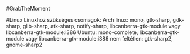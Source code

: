 #GrabTheMoment

#Linux
Linuxhoz szükséges csomagok:
Arch linux: mono, gtk-sharp, gdk-sharp, glib-sharp, atk-sharp, notify-sharp, libcanberra-gtk-module vagy libcanberra-gtk-module:i386
Ubuntu: mono-complete, libcanberra-gtk-module vagy libcanberra-gtk-module:i386
nem feltétlen: gtk-sharp2, gnome-sharp2

